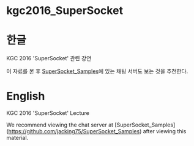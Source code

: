 # kgc2016_SuperSocket
한글
=====
KGC 2016 'SuperSocket' 관련 강연  

이 자료를 본 후 [SuperSocket_Samples](https://github.com/jacking75/SuperSocket_Samples)에 있는 채팅 서버도 보는 것을 추천한다.
  
  
English
=====
KGC 2016 'SuperSocket' Lecture

We recommend viewing the chat server at [SuperSocket_Samples] (https://github.com/jacking75/SuperSocket_Samples) after viewing this material.
